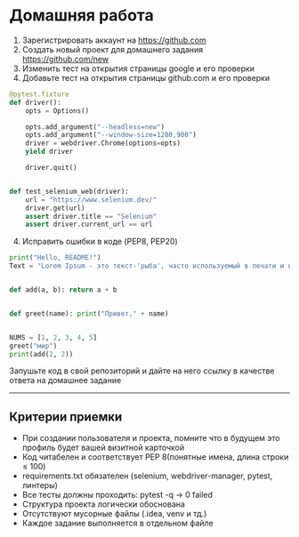 # Домашняя работа
1. Зарегистрировать аккаунт на https://github.com
2. Создать новый проект для домашнего задания https://github.com/new
3. Изменить тест на открытия страницы google и его проверки
4. Добавьте тест на открытия страницы github.com и его проверки

```python
@pytest.fixture
def driver():
    opts = Options()

    opts.add_argument("--headless=new")
    opts.add_argument("--window-size=1280,900")
    driver = webdriver.Chrome(options=opts)
    yield driver

    driver.quit()


def test_selenium_web(driver):
    url = "https://www.selenium.dev/"
    driver.get(url)
    assert driver.title == "Selenium"
    assert driver.current_url == url
```

4. Исправить ошибки в коде (PEP8, PEP20)
```python
print("Hello, README!")
Text = "Lorem Ipsum - это текст-'рыба', часто используемый в печати и вэб-дизайне. Lorem Ipsum является стандартной рыбой для текстов на латинице с начала XVI века. В то время некий безымянный печатник создал большую коллекцию размеров и форм шрифтов, используя Lorem Ipsum для распечатки образцов. Lorem Ipsum не только успешно пережил без заметных изменений пять веков, но и перешагнул в электронный дизайн. Его популяризации в новое время послужили публикация листов Letraset с образцами Lorem Ipsum в 60-х годах и, в более недавнее время, программы электронной вёрстки типа Aldus PageMaker, в шаблонах которых используется Lorem Ipsum."


def add(a, b): return a + b


def greet(name): print("Привет," + name)


NUMS = [1, 2, 3, 4, 5]
greet("мир")
print(add(2, 2))
```
Запушьте код в свой репозиторий и дайте на него ссылку в качестве ответа на домашнее задание

---

## Критерии приемки

* При создании пользователя и проекта, помните что в будущем это профиль будет вашей визитной карточкой 
* Код читабелен и соответствует PEP 8(понятные имена, длина строки ≤ 100)
* requirements.txt обязателен (selenium, webdriver-manager, pytest, линтеры)
* Все тесты должны проходить: pytest -q → 0 failed
* Структура проекта логически обоснована
* Отсутствуют мусорные файлы (.idea, venv и тд.)
* Каждое задание выполняется в отдельном файле
